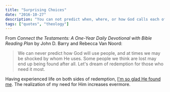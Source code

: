 ```yaml
---
title: "Surprising Choices"
date: "2016-10-27"
description: "You can not predict when, where, or how God calls each of us to redemption."
tags: ["quotes", "theology"]
---
```


From *Connect the Testaments: A One-Year Daily Devotional with Bible Reading Plan* by John D. Barry and Rebecca Van Noord:

> We can never predict how God will use people, and at times we may be shocked by whom He uses. Some people we think are lost may end up being found after all. Let's dream of redemption for those who need it most.

Having experienced life on both sides of redemption, [I'm so glad He found me](https://biblia.com/media/shared/119055). The realization of my need for Him increases evermore.

